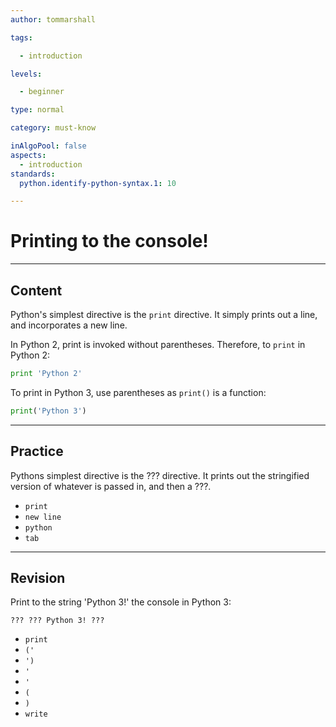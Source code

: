 ```yaml
---
author: tommarshall

tags:

  - introduction

levels:

  - beginner

type: normal

category: must-know

inAlgoPool: false
aspects:
  - introduction
standards:
  python.identify-python-syntax.1: 10

---
```


# Printing to the console!

---
## Content

Python's simplest directive is the `print` directive. It simply prints out a line, and incorporates a new line.

In Python 2, print is invoked without parentheses. Therefore, to `print` in Python 2:
```python
print 'Python 2'
```

To print in Python 3, use parentheses as `print()` is a function:

```python
print('Python 3')
```

---
## Practice

Pythons simplest directive is the ??? directive. It prints out the stringified version of whatever is passed in, and then a ???.

* `print`
* `new line`
* `python`
* `tab`

---
## Revision

Print to the string 'Python 3!' the console in Python 3:

```
??? ??? Python 3! ???
```

* `print`
* `('`
* `')`
* `'`
* `'`
* `(`
* `)`
* `write`
